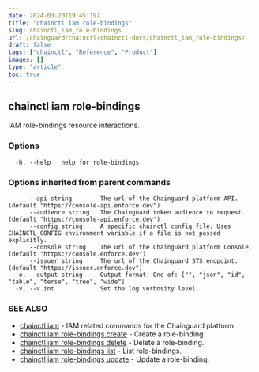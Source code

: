 ```yaml
---
date: 2024-03-20T19:45:19Z
title: "chainctl iam role-bindings"
slug: chainctl_iam_role-bindings
url: /chainguard/chainctl/chainctl-docs/chainctl_iam_role-bindings/
draft: false
tags: ["chainctl", "Reference", "Product"]
images: []
type: "article"
toc: true
---
```

## chainctl iam role-bindings

IAM role-bindings resource interactions.

### Options

```
  -h, --help   help for role-bindings
```

### Options inherited from parent commands

```
      --api string        The url of the Chainguard platform API. (default "https://console-api.enforce.dev")
      --audience string   The Chainguard token audience to request. (default "https://console-api.enforce.dev")
      --config string     A specific chainctl config file. Uses CHAINCTL_CONFIG environment variable if a file is not passed explicitly.
      --console string    The url of the Chainguard platform Console. (default "https://console.enforce.dev")
      --issuer string     The url of the Chainguard STS endpoint. (default "https://issuer.enforce.dev")
  -o, --output string     Output format. One of: ["", "json", "id", "table", "terse", "tree", "wide"]
  -v, --v int             Set the log verbosity level.
```

### SEE ALSO

* [chainctl iam](/chainguard/chainctl/chainctl-docs/chainctl_iam/)	 - IAM related commands for the Chainguard platform.
* [chainctl iam role-bindings create](/chainguard/chainctl/chainctl-docs/chainctl_iam_role-bindings_create/)	 - Create a role-binding
* [chainctl iam role-bindings delete](/chainguard/chainctl/chainctl-docs/chainctl_iam_role-bindings_delete/)	 - Delete a role-binding.
* [chainctl iam role-bindings list](/chainguard/chainctl/chainctl-docs/chainctl_iam_role-bindings_list/)	 - List role-bindings.
* [chainctl iam role-bindings update](/chainguard/chainctl/chainctl-docs/chainctl_iam_role-bindings_update/)	 - Update a role-binding.

